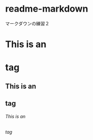 # readme-markdown
マークダウンの練習２
# This is an <h1> tag
## This is an <h2> tag
###### This is an <h6> tag
